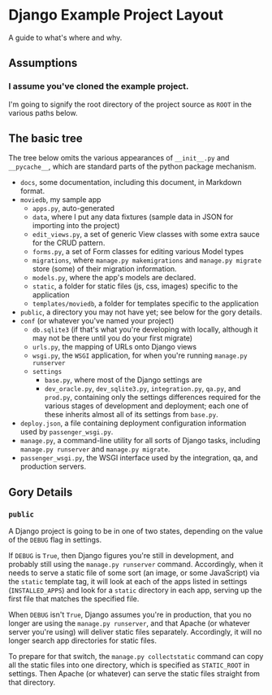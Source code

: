 # Django Example Project Layout

A guide to what's where and why. 

## Assumptions

### I assume you've cloned the example project.

I'm going to signify the root directory of the project source as `ROOT` in the various paths below.

## The basic tree

The tree below omits the various appearances of `__init__.py` and `__pycache__`, which are standard parts of the python package mechanism.

* `docs`, some documentation, including this document, in Markdown format.
* `moviedb`, my sample app
	* `apps.py`, auto-generated
	* `data`, where I put any data fixtures (sample data in JSON for importing into the project)
	* `edit_views.py`, a set of generic View classes with some extra sauce for the CRUD pattern.
	* `forms.py`, a set of Form classes for editing various Model types
	* `migrations`, where `manage.py makemigrations` and `manage.py migrate` store (some) of their migration information.
	* `models.py`, where the app's models are declared.
	* `static`, a folder for static files (js, css, images) specific to the application
	* `templates/moviedb`, a folder for templates specific to the application
* `public`, a directory you may not have yet; see below for the gory details.
* `conf` (or whatever you've named your project)
	* `db.sqlite3` (if that's what you're developing with locally, although it may not be there until you do your first migrate)
	* `urls.py`, the mapping of URLs onto Django views
	* `wsgi.py`, the `WSGI` application, for when you're running `manage.py runserver`
	* `settings`
		* `base.py`, where most of the Django settings are
		* `dev_oracle.py`, `dev_sqlite3.py`, `integration.py`, `qa.py`, and `prod.py`, containing only the settings differences required for the various stages of development and deployment; each one of these inherits almost all of its settings from `base.py`.
* `deploy.json`, a file containing deployment configuration information used by `passenger_wsgi.py`.
* `manage.py`, a command-line utility for all sorts of Django tasks, including `manage.py runserver` and `manage.py migrate`.
* `passenger_wsgi.py`, the WSGI interface used by the integration, qa, and production servers.

	 
## Gory Details

### `public`

A Django project is going to be in one of two states, depending on the value of the `DEBUG` flag in settings. 

If `DEBUG` is `True`, then Django figures you're still in development, and probably still using the `manage.py runserver` command. Accordingly, when it needs to serve a static file of some sort (an image, or some JavaScript) via the `static` template tag, it will look at each of the apps listed in settings (`INSTALLED_APPS`) and look for a `static` directory in each app, serving up the first file that matches the specified file.

When `DEBUG` isn't `True`, Django assumes you're in production, that you no longer are using the `manage.py runserver`, and that Apache (or whatever server you're using) will deliver static files separately. Accordingly, it will no longer search app directories for static files.

To prepare for that switch, the `manage.py collectstatic` command can copy all the static files into one directory, which is specified as `STATIC_ROOT` in settings. Then Apache (or whatever) can serve the static files straight from that directory.
